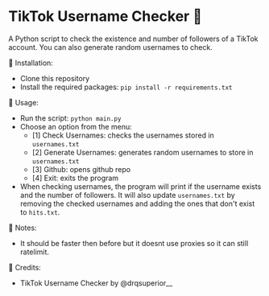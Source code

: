 # TikTok Username Checker :mag_right:

A Python script to check the existence and number of followers of a TikTok account. You can also generate random usernames to check.

🔧 Installation:
- Clone this repository
- Install the required packages: `pip install -r requirements.txt`

🚀 Usage:
- Run the script: `python main.py`
- Choose an option from the menu:
  - [1] Check Usernames: checks the usernames stored in `usernames.txt`
  - [2] Generate Usernames: generates random usernames to store in `usernames.txt`
  - [3] Github: opens github repo
  - [4] Exit: exits the program
- When checking usernames, the program will print if the username exists and the number of followers. It will also update `usernames.txt` by removing the checked usernames and adding the ones that don't exist to `hits.txt`.

📝 Notes:
- It should be faster then before but it doesnt use proxies so it can still ratelimit.

🙌 Credits:
- TikTok Username Checker by @drqsuperior__
